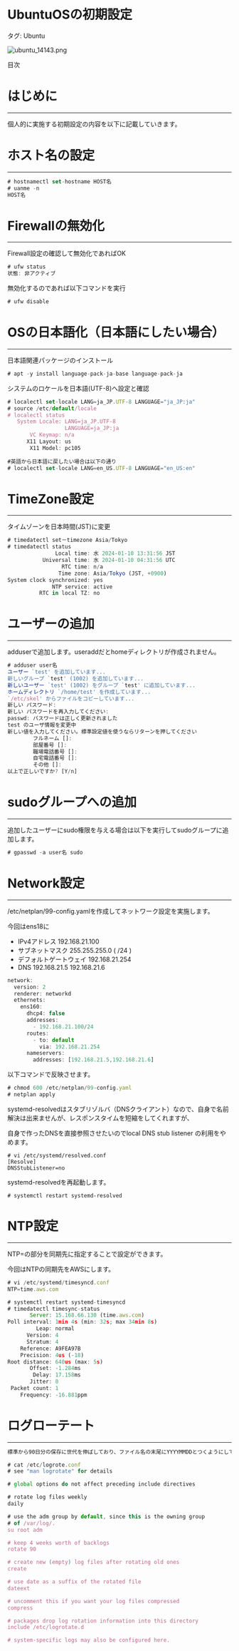 # UbuntuOSの初期設定

タグ: Ubuntu

![ubuntu_14143.png](UbuntuOS%E3%81%AE%E5%88%9D%E6%9C%9F%E8%A8%AD%E5%AE%9A%20f8933b6457e64efcbc802962379dca6c/ubuntu_14143.png)

目次

# はじめに

---

個人的に実施する初期設定の内容を以下に記載していきます。

# ホスト名の設定

---

```jsx
# hostnamectl set-hostname HOST名
# uanme -n
HOST名
```

# Firewallの無効化

---

Firewall設定の確認して無効化であればOK

```jsx
# ufw status
状態: 非アクティブ
```

無効化するのであれば以下コマンドを実行

```jsx
# ufw disable
```

# OSの日本語化（日本語にしたい場合）

---

日本語関連パッケージのインストール

```jsx
# apt -y install language-pack-ja-base language-pack-ja
```

システムのロケールを日本語(UTF-8)へ設定と確認

```jsx
# localectl set-locale LANG=ja_JP.UTF-8 LANGUAGE="ja_JP:ja"
# source /etc/default/locale
# localectl status
   System Locale: LANG=ja_JP.UTF-8
                  LANGUAGE=ja_JP:ja
       VC Keymap: n/a
      X11 Layout: us
       X11 Model: pc105
       
#英語から日本語に戻したい場合は以下の通り
# localectl set-locale LANG=en_US.UTF-8 LANGUAGE="en_US:en"
```

# TimeZone設定

---

タイムゾーンを日本時間(JST)に変更

```jsx
# timedatectl set－timezone Asia/Tokyo
# timedatectl status
               Local time: 水 2024-01-10 13:31:56 JST
           Universal time: 水 2024-01-10 04:31:56 UTC
                 RTC time: n/a
                Time zone: Asia/Tokyo (JST, +0900)
System clock synchronized: yes
              NTP service: active
          RTC in local TZ: no
```

# ユーザーの追加

---

adduserで追加します。useraddだとhomeディレクトリが作成されません。

```jsx
# adduser user名
ユーザー `test' を追加しています...
新しいグループ `test' (1002) を追加しています...
新しいユーザー `test' (1002) をグループ `test' に追加しています...
ホームディレクトリ `/home/test' を作成しています...
`/etc/skel' からファイルをコピーしています...
新しい パスワード: 
新しい パスワードを再入力してください: 
passwd: パスワードは正しく更新されました
test のユーザ情報を変更中
新しい値を入力してください。標準設定値を使うならリターンを押してください
        フルネーム []: 
        部屋番号 []: 
        職場電話番号 []: 
        自宅電話番号 []: 
        その他 []: 
以上で正しいですか? [Y/n]
```

# sudoグループへの追加

---

追加したユーザーにsudo権限を与える場合は以下を実行してsudoグループに追加します。

```jsx
# gpasswd -a user名 sudo
```

# Network設定

---

/etc/netplan/99-config.yamlを作成してネットワーク設定を実施します。

今回はens18に

- IPv4アドレス 192.168.21.100
- サブネットマスク 255.255.255.0 ( /24 )
- デフォルトゲートウェイ 192.168.21.254
- DNS 192.168.21.5 192.168.21.6

```jsx
network:
  version: 2
  renderer: networkd
  ethernets:
    ens160:
      dhcp4: false
      addresses:
        - 192.168.21.100/24
      routes:
        - to: default
          via: 192.168.21.254
      nameservers:
        addresses: [192.168.21.5,192.168.21.6]
```

以下コマンドで反映させます。

```jsx
# chmod 600 /etc/netplan/99-config.yaml
# netplan apply
```

systemd-resolvedはスタブリゾルバ（DNSクライアント）なので、自身で名前解決は出来ませんが、レスポンスタイムを短縮をしてくれますが、

自身で作ったDNSを直接参照させたいのでlocal DNS stub listener の利用をやめます。

```tsx
# vi /etc/systemd/resolved.conf
[Resolve]
DNSStubListener=no
```

systemd-resolvedを再起動します。

```tsx
# systemctl restart systemd-resolved
```

# NTP設定

---

NTP=の部分を同期先に指定することで設定ができます。

今回はNTPの同期先をAWSにします。

```jsx
# vi /etc/systemd/timesyncd.conf
NTP=time.aws.com

# systemctl restart systemd-timesyncd
# timedatectl timesync-status 
       Server: 15.168.66.130 (time.aws.com)
Poll interval: 1min 4s (min: 32s; max 34min 8s)
         Leap: normal
      Version: 4
      Stratum: 4
    Reference: A9FEA97B
    Precision: 4us (-18)
Root distance: 640us (max: 5s)
       Offset: -1.284ms
        Delay: 17.158ms
       Jitter: 0
 Packet count: 1
    Frequency: -16.881ppm
```

# ログローテート

---

```jsx
標準から90日分の保存に世代を伸ばしており、ファイル名の末尾にYYYYMMDDとつくようにしています。

# cat /etc/logrote.conf
# see "man logrotate" for details

# global options do not affect preceding include directives

# rotate log files weekly
daily

# use the adm group by default, since this is the owning group
# of /var/log/.
su root adm

# keep 4 weeks worth of backlogs
rotate 90

# create new (empty) log files after rotating old ones
create

# use date as a suffix of the rotated file
dateext

# uncomment this if you want your log files compressed
compress

# packages drop log rotation information into this directory
include /etc/logrotate.d

# system-specific logs may also be configured here.
```